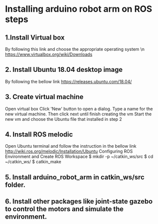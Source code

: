 # Installing arduino robot arm on ROS steps
## 1.Install Virtual box
By following this link and choose the appropriate operating system
\n https://www.virtualbox.org/wiki/Downloads

## 2. Install Ubuntu 18.04 desktop image
By following the bellow link
https://releases.ubuntu.com/18.04/

## 3. Create virtual machine
Open virtual box
Click 'New' button to open a dialog.
Type a name for the new virtual machine.
Then click next until finish creating the vm
Start the new vm and choose the Ubuntu file that installed in step 2

## 4. Install ROS melodic 
Open Ubuntu terminal and follow the instruction in the bellow link
http://wiki.ros.org/melodic/Installation/Ubuntu
Configuring ROS Environment and Create ROS Workspace
$ mkdir -p ~/catkin_ws/src
$ cd ~/catkin_ws/
$ catkin_make

## 5. Install arduino_robot_arm in catkin_ws/src folder.

## 6. Install other packages like joint-state gazebo to control the motors and simulate the environment.

